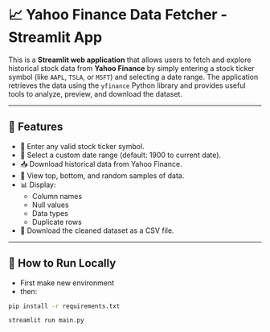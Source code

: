 # 📈 Yahoo Finance Data Fetcher - Streamlit App

This is a **Streamlit web application** that allows users to fetch and explore historical stock data from **Yahoo Finance** by simply entering a stock ticker symbol (like `AAPL`, `TSLA`, or `MSFT`) and selecting a date range. The application retrieves the data using the `yfinance` Python library and provides useful tools to analyze, preview, and download the dataset.

---

## 🚀 Features

- 🎯 Enter any valid stock ticker symbol.
- 📆 Select a custom date range (default: 1900 to current date).
- 📥 Download historical data from Yahoo Finance.
- 🔎 View top, bottom, and random samples of data.
- 📊 Display:
  - Column names
  - Null values
  - Data types
  - Duplicate rows
- 💾 Download the cleaned dataset as a CSV file.

---

## 🔧 How to Run Locally
- First make new environment
- then:
```bash
pip install -r requirements.txt
```
```bash
streamlit run main.py
```
